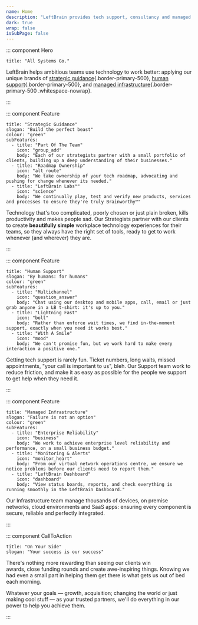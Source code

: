 ```yaml
---
name: Home
description: "LeftBrain provides tech support, consultancy and managed services to businesses in London, Dublin, Copenhagen and Cape Town. We specialise in Mac support, Apple devices and cloud services. "
dark: true
wrap: false
isSubPage: false
---
```

::: component Hero
~~~
title: "All Systems Go."
~~~

LeftBrain helps ambitious teams use technology to work better: applying our unique brands of [strategic guidance](#strategic-guidance){.border-primary-500}, [human support](#human-support){.border-primary-500}, and [managed infrastructure](#managed-infrastructure){.border-primary-500 .whitespace-nowrap}.

:::

::: component Feature
~~~
title: "Strategic Guidance"
slogan: "Build the perfect beast"
colour: "green"
subFeatures:
  - title: "Part Of The Team"
    icon: "group_add"
    body: "Each of our strategists partner with a small portfolio of clients, building up a deep understanding of their businesses."
  - title: "Roadmap Ownership"
    icon: "alt_route"
    body: "We take ownership of your tech roadmap, advocating and pushing for change whenever its needed."
  - title: "LeftBrain Labs™"
    icon: "science"
    body: "We continually play, test and verify new products, services and processes to ensure they're truly Brainworthy™"
~~~



Technology that's too complicated, poorly chosen or just plain broken, kills productivity and makes people sad. Our Strategists partner with our clients to create **beautifully simple** workplace technology experiences for their teams, so they always have the right set of tools, ready to get to work whenever (and wherever) they are.





:::

::: component Feature
~~~
title: "Human Support"
slogan: "By humans: for humans"
colour: "green"
subFeatures:
  - title: "Multichannel"
    icon: "question_answer"
    body: "Chat using our desktop and mobile apps, call, email or just grab anyone in a LB t-shirt: it's up to you."
  - title: "Lightning Fast"
    icon: "bolt"
    body: "Rather than enforce wait times, we find in-the-moment support, exactly when you need it works best."
  - title: "With A Smile"
    icon: "mood"
    body: "We can't promise fun, but we work hard to make every interaction a positive one."
~~~



Getting tech support is rarely fun. Ticket numbers, long waits, missed appointments, "your call is important to us", bleh. Our Support team work to reduce friction, and make it as easy as possible for the people we support to get help when they need it.




:::

::: component Feature
~~~
title: "Managed Infrastructure"
slogan: "Failure is not an option"
colour: "green"
subFeatures:
  - title: "Enterprise Reliability"
    icon: "business"
    body: "We work to achieve enterprise level reliability and performance, on a small business budget."
  - title: "Monitoring & Alerts"
    icon: "monitor_heart"
    body: "From our virtual network operations centre, we ensure we notice problems before our clients need to report them."
  - title: "LeftBrain Dashboard"
    icon: "dashboard"
    body: "View status boards, reports, and check everything is running smoothly in the LeftBrain Dashboard."
~~~

Our Infrastructure team manage thousands of devices, on premise networks, cloud environments and SaaS apps: ensuring every component is secure, reliable and perfectly integrated.

:::

::: component CallToAction
~~~
title: "On Your Side"
slogan: "Your success is our success"
~~~

There's nothing more rewarding than seeing our clients win awards, close funding rounds and create awe-inspiring things. Knowing we had even a small part in helping them get there is what gets us out of bed each morning.

Whatever your goals — growth, acquisition; changing the world or just making cool stuff — as your trusted partners, we'll do everything in our power to help you achieve them.

:::